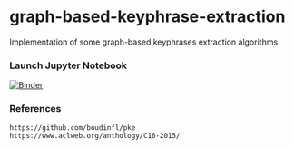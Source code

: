 # graph-based-keyphrase-extraction

Implementation of some graph-based keyphrases extraction algorithms.

### Launch Jupyter Notebook
[![Binder](https://notebooks.gesis.org/binder/badge_logo.svg)](https://notebooks.gesis.org/binder/v2/gh/000emanresu111/graph-based-keyphrase-extraction/master?filepath=graph-based-sequences-extraction.ipynb)

### References
```
https://github.com/boudinfl/pke
https://www.aclweb.org/anthology/C16-2015/
```
